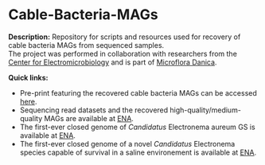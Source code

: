 # Cable-Bacteria-MAGs

**Description:**
Repository for scripts and resources used for recovery of cable bacteria MAGs from sequenced samples. <br/>
The project was performed in collaboration with researchers from the [Center for Electromicrobiology](https://bio.au.dk/forskning/forskningscentre/center-for-elektromikrobiologi-cem/) and is part of [Microflora Danica](https://www.en.bio.aau.dk/research/environmental-microbiology/research-projects/microflora-danica/).

**Quick links:**
* Pre-print featuring the recovered cable bacteria MAGs can be accessed [here](https://www.biorxiv.org/).
* Sequencing read datasets and the recovered high-quality/medium-quality MAGs are available at [ENA](https://www.ebi.ac.uk/ena/submit/webin/report/runs/ERP137283).
* The first-ever closed genome of *Candidatus* Electronema aureum GS is available at [ENA](https://www.ebi.ac.uk/ena/submit/webin/report/analysisFiles/ERZ9795947).
* The first-ever closed genome of a novel *Candidatus* Electronema species capable of survival in a saline environement is available at [ENA](https://www.ebi.ac.uk/ena/submit/webin/report/analysisFiles/ERZ9795966).
<br/>
